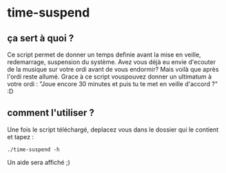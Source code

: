 # time-suspend

## ça sert à quoi ?

Ce script permet de donner un temps definie avant la mise en veille, redemarrage, suspension du système.
Avez vous déjà eu envie d'ecouter de la musique sur votre ordi avant de vous endormir?
Mais voilà que après l'ordi reste allumé.
Grace à ce script vouspouvez donner un ultimatum à votre ordi :
"Joue encore 30 minutes et puis tu te met en veille d'accord ?" :D

## comment l'utiliser ?

Une fois le script téléchargé, deplacez vous dans le dossier qui le contient et tapez :

```./time-suspend -h```

Un aide sera affiché ;)


